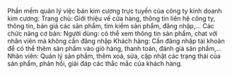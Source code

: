 Phần mềm quản lý việc bán kim cương trực tuyến của công ty kinh doanh kim cương:
Trang chủ: Giới thiệu về cửa hàng, thông tin liên hệ công ty, thông tin, bản giá các sản phẩm, tìm kiếm sản phẩm, đăng nhập,...
Các chức năng cơ bản:
  Người dùng: có thể xem thông tin sản phẩm, chat với nhân viên mà không cần đăng nhập
  Khách hàng: Cần đăng nhập tài khoản để có thể thêm sản phẩm vào giỏ hàng, thanh toán, đánh giá sản phẩm,...
  Nhân viên: Quản lý sản phẩm, thêm xoá, sửa, cập nhật các trạng thái của sản phẩm, phản hồi, giải đáp các thắc mắc của khách hàng.
